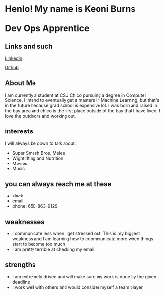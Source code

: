 <h1> 
  Henlo! My name is Keoni Burns
  <p>Dev Ops Apprentice</p>
</h1>

## Links and such
[Linkedin](https://www.linkedin.com/in/keoniburns98)

[Github](https://github.com/keoniburns)

## About Me
I am currently a student at CSU Chico pursuing a degree in Computer Science. I intend to eventually get a masters in Machine Learning, but that's in the future because grad school is expensive lol. I was born and raised in the bay area and chico is the first place outside of the bay that I have lived. I love the outdoors and working out. 

## interests
I will always be down to talk about:
* Super Smash Bros. Melee
* Wightlifting and Nutrition
* Movies
* Music

## you can always reach me at these
* slack
* email
* phone: 650-863-9129

## weaknesses
* I communicate less when I get stressed out. This is my biggest weakness and I am learning how to coommunicate more when things start to become too much
* I am pretty terrible at checking my email. 

## strengths 
* I am extremely driven and will make sure my work is done by the given deadline 
* I work well with others and would consider myself a team player  

<!--
- personal links 
- about me
- my first 90 days?
- interests/discussion topics 
- my role/ working style
- how to communicate with me 
- weaknesses 
- strengths 
- additional info
-->
